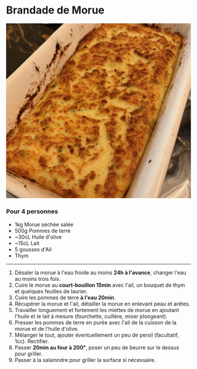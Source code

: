 # Brandade de Morue

![image.png](../images/brandade-de-morue.jpeg)

### Pour 4 personnes

- 1kg Morue séchée salée
- 500g Pommes de terre
- ~30cL Huile d'olive
- ~15cL Lait
- 5 gousses d'Ail
- Thym

---

1. Désaler la morue à l'eau froide au moins **24h à l'avance**, changer l'eau au moins trois fois.
2. Cuire le morue au **court-bouillon 15min** avec l'ail, un bouquet de thym et quelques feuilles de laurier.
3. Cuire les pommes de terre **à l'eau 20min**.
4. Récupérer la morue et l'ail, détailler la morue en enlevant peau et arêtes.
5. Travailler longuement et fortement les miettes de morue en ajoutant l'huile et le lait à mesure (fourchette, cuillère, mixer plongeant).
6. Presser les pommes de terre en purée avec l'ail de la cuisson de la morue et de l'huile d'olive.
7. Mélanger le tout, ajouter éventuellement un peu de persil (facultatif, 1cc). Rectifier.
8. Passer **20min au four à 200°**, poser un peu de beurre sur le dessus pour griller.
9. Passer à la salamndre pour griller la surface si nécessaire.
